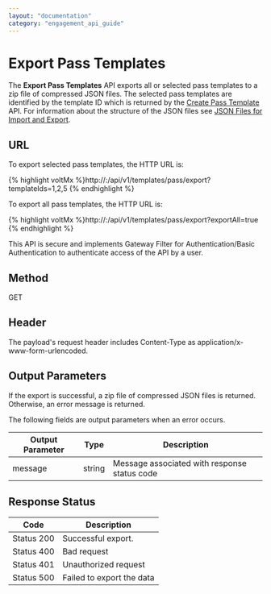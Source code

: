 ```yaml
---
layout: "documentation"
category: "engagement_api_guide"
---
```


# Export Pass Templates

The **Export Pass Templates** API exports all or selected pass templates to a zip file of compressed JSON files. The selected pass templates are identified by the template ID which is returned by the [Create Pass Template](Create_Pass_Template.html) API. For information about the structure of the JSON files see [JSON Files for Import and Export](../JSON_Files.html).

## URL

To export selected pass templates, the HTTP URL is:

{% highlight voltMx %}http://<host>:<port>/api/v1/templates/pass/export?templateIds=1,2,5
{% endhighlight %}

To export all pass templates, the HTTP URL is:

{% highlight voltMx %}http://<host>:<port>/api/v1/templates/pass/export?exportAll=true
{% endhighlight %}

This API is secure and implements Gateway Filter for Authentication/Basic Authentication to authenticate access of the API by a user.

## Method

GET

## Header

The payload's request header includes Content-Type as application/x-www-form-urlencoded.

## Output Parameters

If the export is successful, a zip file of compressed JSON files is returned. Otherwise, an error message is returned.

The following fields are output parameters when an error occurs.

| Output Parameter | Type   | Description                                  |
| ---------------- | ------ | -------------------------------------------- |
| message          | string | Message associated with response status code |

## Response Status

| Code       | Description               |
| ---------- | ------------------------- |
| Status 200 | Successful export.        |
| Status 400 | Bad request               |
| Status 401 | Unauthorized request      |
| Status 500 | Failed to export the data |
